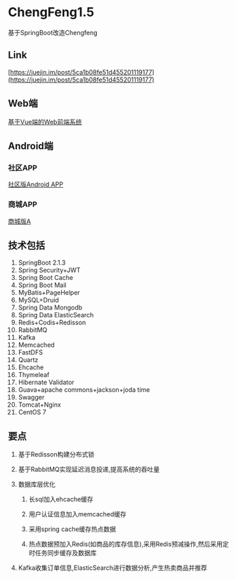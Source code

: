 # ChengFeng1.5
基于SpringBoot改造Chengfeng

## Link
[https://juejin.im/post/5ca1b08fe51d455201119177](https://juejin.im/post/5ca1b08fe51d455201119177)

## Web端
[基于Vue端的Web前端系统](https://github.com/hansonfang/community_and_shopping)

## Android端

### 社区APP
[社区版Android APP](https://github.com/Hanscang/AndroidCommunity)

### 商城APP
[商城版A](https://juejin.im/post/5ca1b08fe51d455201119177)

## 技术包括

1. SpringBoot 2.1.3
2. Spring Security+JWT
3. Spring Boot Cache
4. Spring Boot Mail
5. MyBatis+PageHelper
6. MySQL+Druid
7. Spring Data Mongodb
10. Spring Data ElasticSearch
8. Redis+Codis+Redisson
9. RabbitMQ
11. Kafka
12. Memcached
13. FastDFS
14. Quartz
15. Ehcache
15. Thymeleaf 
16. Hibernate Validator
17. Guava+apache commons+jackson+joda time
18. Swagger
19. Tomcat+Nginx
20. CentOS 7 

## 要点
1. 基于Redisson构建分布式锁
3. 基于RabbitMQ实现延迟消息投递,提高系统的吞吐量
4. 数据库层优化
   
   1. 长sql加入ehcache缓存
   
   2. 用户认证信息加入memcached缓存
   
   3. 采用spring cache缓存热点数据
   
   4. 热点数据预加入Redis(如商品的库存信息),采用Redis预减操作,然后采用定时任务同步缓存及数据库
5. Kafka收集订单信息,ElasticSearch进行数据分析,产生热卖商品并推荐

    
   
